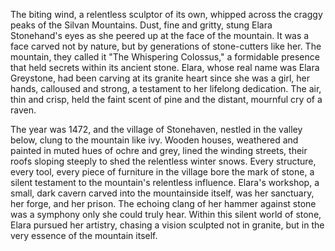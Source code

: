 The biting wind, a relentless sculptor of its own, whipped across the craggy peaks of the Silvan Mountains.  Dust, fine and gritty, stung Elara Stonehand's eyes as she peered up at the face of the mountain.  It was a face carved not by nature, but by generations of stone-cutters like her.  The mountain, they called it "The Whispering Colossus,"  a formidable presence that held secrets within its ancient stone.  Elara, whose real name was Elara Greystone,  had been carving at its granite heart since she was a girl, her hands, calloused and strong, a testament to her lifelong dedication.  The air, thin and crisp, held the faint scent of pine and the distant, mournful cry of a raven.

The year was 1472, and the village of Stonehaven, nestled in the valley below, clung to the mountain like ivy.  Wooden houses, weathered and painted in muted hues of ochre and grey, lined the winding streets, their roofs sloping steeply to shed the relentless winter snows.  Every structure, every tool, every piece of furniture in the village bore the mark of stone, a silent testament to the mountain's relentless influence. Elara's workshop, a small, dark cavern carved into the mountainside itself, was her sanctuary, her forge, and her prison.  The echoing clang of her hammer against stone was a symphony only she could truly hear.   Within this silent world of stone, Elara pursued her artistry, chasing a vision sculpted not in granite, but in the very essence of the mountain itself.
